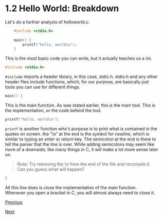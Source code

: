 # 1.2 Hello World: Breakdown
Let's do a further analysis of helloworld.c:

```c
    #include <stdio.h>
    
    main() {
    	printf("hello, world\n");
    }
```

This is the most basic code you can write, but it actually teaches us a lot.

```c
#include <stdio.h>
```

`#include` imports a header library, in this case, stdio.h. stdio.h and any other header files include functions, which, for our purpose, are basically just tools you can use for different things.

```c
main() {
```

This is the main function. As was stated earlier, this is the main tool. This is the implementation, or the code behind the tool.

```c
printf("hello, world\n");
```

`printf` is another function who's purpose is to print what is contained in the quotes on screen. the “\\n” at the end is the symbol for _newline_, which is similar to typing an _enter_ or _return_ key. The semicolon at the end is there to tell the parser that the line is over. While adding semicolons may seem like more of a downside, like many things in C, it will make a lot more sense later on.

> Note: Try removing the \\n from the end of the file and recompile it. Can you guess what will happen?

```c
}
```

All this line does is close the implementation of the main function. Whenever you open a bracket in C, you will almost always need to close it.

[Previous](1.1%20Hello%20World.html)

[Next](1.3%20The%20While%20Loop.html)
